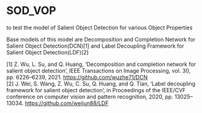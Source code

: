 # SOD_VOP
to test the model of Salient Object Detection for various Object Properties








Base models of this model are Decomposition and Completion Network for Salient Object Detection(DCN)<a id="1">[1]</a> and Label Decoupling Framework for Salient Object Detection(LDF)<a id="2">[2]</a>



[1] Z. Wu, L. Su, and Q. Huang, ‘Decomposition and completion network for salient object detection’, IEEE Transactions on Image Processing, vol. 30, pp. 6226–6239, 2021. <a>https://github.com/wuzhe71/DCN</a>
<br>
[2] J. Wei, S. Wang, Z. Wu, C. Su, Q. Huang, and Q. Tian, ‘Label decoupling framework for salient object detection’, in Proceedings of the IEEE/CVF conference on computer vision and pattern recognition, 2020, pp. 13025–13034. <a>https://github.com/weijun88/LDF</a> 
